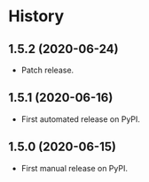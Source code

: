 # History

## 1.5.2 (2020-06-24)
- Patch release.

## 1.5.1 (2020-06-16)
- First automated release on PyPI.

## 1.5.0 (2020-06-15)
- First manual release on PyPI.
